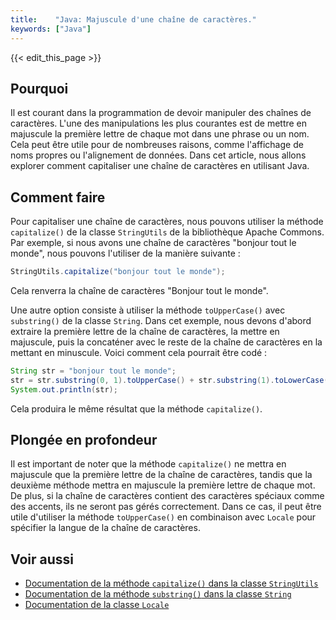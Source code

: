 ```yaml
---
title:    "Java: Majuscule d'une chaîne de caractères."
keywords: ["Java"]
---
```


{{< edit_this_page >}}

## Pourquoi

Il est courant dans la programmation de devoir manipuler des chaînes de caractères. L'une des manipulations les plus courantes est de mettre en majuscule la première lettre de chaque mot dans une phrase ou un nom. Cela peut être utile pour de nombreuses raisons, comme l'affichage de noms propres ou l'alignement de données. Dans cet article, nous allons explorer comment capitaliser une chaîne de caractères en utilisant Java.

## Comment faire 

Pour capitaliser une chaîne de caractères, nous pouvons utiliser la méthode `capitalize()` de la classe `StringUtils` de la bibliothèque Apache Commons. Par exemple, si nous avons une chaîne de caractères "bonjour tout le monde", nous pouvons l'utiliser de la manière suivante :

```Java
StringUtils.capitalize("bonjour tout le monde");
```

Cela renverra la chaîne de caractères "Bonjour tout le monde".

Une autre option consiste à utiliser la méthode `toUpperCase()` avec `substring()` de la classe `String`. Dans cet exemple, nous devons d'abord extraire la première lettre de la chaîne de caractères, la mettre en majuscule, puis la concaténer avec le reste de la chaîne de caractères en la mettant en minuscule. Voici comment cela pourrait être codé :

```Java
String str = "bonjour tout le monde";
str = str.substring(0, 1).toUpperCase() + str.substring(1).toLowerCase();
System.out.println(str);
```

Cela produira le même résultat que la méthode `capitalize()`.

## Plongée en profondeur

Il est important de noter que la méthode `capitalize()` ne mettra en majuscule que la première lettre de la chaîne de caractères, tandis que la deuxième méthode mettra en majuscule la première lettre de chaque mot. De plus, si la chaîne de caractères contient des caractères spéciaux comme des accents, ils ne seront pas gérés correctement. Dans ce cas, il peut être utile d'utiliser la méthode `toUpperCase()` en combinaison avec `Locale` pour spécifier la langue de la chaîne de caractères.

## Voir aussi

- [Documentation de la méthode `capitalize()` dans la classe `StringUtils`](https://commons.apache.org/proper/commons-lang/apidocs/org/apache/commons/lang3/StringUtils.html#capitalize-java.lang.String-)
- [Documentation de la méthode `substring()` dans la classe `String`](https://docs.oracle.com/javase/8/docs/api/java/lang/String.html#substring-int-int-)
- [Documentation de la classe `Locale`](https://docs.oracle.com/javase/8/docs/api/java/util/Locale.html)